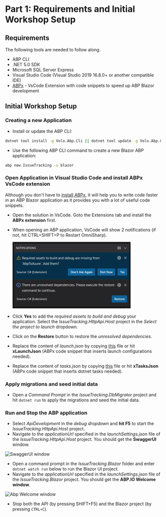 # Part 1: Requirements and Initial Workshop Setup

## Requirements

The following tools are needed to follow along.

- ABP CLI
- .NET 5.0 SDK
- Microsoft SQL Server Express
- Visual Studio Code (Visual Studio 2019 16.8.0+ or another compatible IDE)
- [ABPx](https://marketplace.visualstudio.com/items?itemName=BartVanHoey.abpx) - VsCode Extension with code snippets to speed up ABP Blazor development

## Initial Workshop Setup

### Creating a new Application

- Install or update the ABP CLI:

```bash
dotnet tool install -g Volo.Abp.Cli || dotnet tool update -g Volo.Abp.Cli
```

- Use the following ABP CLI command to create a new Blazor ABP application:

```bash
abp new IssueTracking -u blazor
```

### Open Application in Visual Studio Code and install ABPx VsCode extension

Although you don't have to [install ABPx](https://marketplace.visualstudio.com/items?itemName=BartVanHoey.abpx), it will help you to write code faster in an ABP Blazor application as it provides you with a lot of useful code snippets.

- Open the solution in VsCode. Goto the Extensions tab and install the **ABPx extension** first.
  
- When opening an ABP application, VsCode will show 2 notifications (if not, hit CTRL+SHIFT+P to Restart OmniSharp).

   ![Unresolved dependencies and Required assets](docs/part1/../../images/UnResolvedDependenciesAndRequiredAssets.jpg)

- Click **Yes** to add the *required assets to build and debug* your application. Select the *IssueTracking.HttpApi.Host* project in the *Select the project to launch* dropdown.

- Click on the **Restore** button to restore the *unresolved dependencies*.

- Replace the content of *launch.json* by copying [this](https://raw.githubusercontent.com/bartvanhoey/WorkshopDDD/main/.vscode/launch.json) file or hit **xLaunchJson** (ABPx code snippet that inserts launch configurations needed).

- Replace the content of *tasks.json* by copying [this](https://raw.githubusercontent.com/bartvanhoey/WorkshopDDD/main/.vscode/tasks.json) file or hit **xTasksJson** (ABPx code snippet that inserts dotnet tasks needed).

### Apply migrations and seed initial data

- Open a *Command Prompt* in the *IssueTracking.DbMigrator* project and hit `dotnet run` to apply the migrations and seed the initial data.
  
### Run and Stop the ABP application

- Select *ApiDevelopment* in the *debug dropdown* and **hit F5** to start the *IssueTracking.HttpApi.Host* project.
- Navigate to the *applicationUrl* specified in the *launchSettings.json* file of the *IssueTracking.HttpApi.Host* project. You should get the **SwaggerUI** window.

![SwaggerUI window](docs/part1/../../SwaggerUI.jpg)

- Open a command prompt in the *IssueTracking.Blazor* folder and enter `dotnet watch run` below to run the Blazor UI project.
- Navigate to the *applicationUrl* specified in the *launchSettings.json* file of the *IssueTracking.Blazor* project. You should get the **ABP.IO Welcome window**.

![Abp Welcome window](docs/part1/../../AbpIoWelcomeWindow.jpg)

- Stop both the API (by pressing SHIFT+F5) and the Blazor project (by pressing `CTRL+C`).
